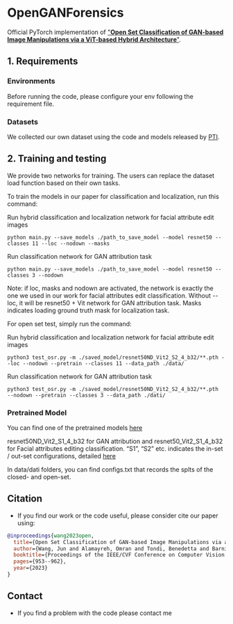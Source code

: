 # OpenGANForensics
Official PyTorch implementation of
["**Open Set Classification of GAN-based Image Manipulations via a ViT-based Hybrid Architecture**"](https://openaccess.thecvf.com/content/CVPR2023W/WMF/papers/Wang_Open_Set_Classification_of_GAN-Based_Image_Manipulations_via_a_ViT-Based_CVPRW_2023_paper.pdf). 


## 1. Requirements
### Environments
Before running the code, please configure your env following the requirement file.

### Datasets
We collected our own dataset using the code and models released by [PTI](https://github.com/danielroich/PTI).

## 2. Training and testing

We provide two networks for training. The users can replace the dataset load function based on their own tasks.

To train the models in our paper for classification and localization, run this command:

Run hybrid classification and localization network for facial attribute edit images
```
python main.py --save_models ./path_to_save_model --model resnet50 --classes 11 --loc --nodown --masks
```
Run classification network for GAN attribution task
```
python main.py --save_models ./path_to_save_model --model resnet50 --classes 3 --nodown
```
Note: if loc, masks and nodown are activated, the network is exactly the one we used in our work for facial attributes edit classification. Without --loc, it will be resnet50 + Vit network for GAN attribution task. Masks indicates loading ground truth mask for localization task.

For open set test, simply run the command:

Run hybrid classification and localization network for facial attribute edit images
```Open set test for facial attribute edit classification
python3 test_osr.py -m ./saved_model/resnet50ND_Vit2_S2_4_b32/**.pth --loc --nodown --pretrain --classes 11 --data_path ./data/
```
Run classification network for GAN attribution task
```Open set test for GAN attribution
python3 test_osr.py -m ./saved_model/resnet50ND_Vit2_S2_4_b32/**.pth  --nodown --pretrain --classes 3 --data_path ./dati/
```
### Pretrained Model

You can find one of the pretrained models [here](https://drive.google.com/drive/folders/1tO_0PQvlSm_bbpe1zhyOnIF6kPZg2MX9?usp=drive_link)

resnet50ND_Vit2_S1_4_b32 for GAN attribution and resnet50_Vit2_S1_4_b32 for Facial attributes editing classification. “S1”, “S2” etc. indicates the in-set / out-set configurations, detailed [here](https://github.com/wangjun9276/OpenGANForensics/blob/main/dati/configs.txt)

In data/dati folders, you can find configs.txt that records the splts of the closed- and open-set.
## Citation
- If you find our work or the code useful, please consider cite our paper using:
```bibtex
@inproceedings{wang2023open,
  title={Open Set Classification of GAN-based Image Manipulations via a ViT-based Hybrid Architecture},
  author={Wang, Jun and Alamayreh, Omran and Tondi, Benedetta and Barni, Mauro},
  booktitle={Proceedings of the IEEE/CVF Conference on Computer Vision and Pattern Recognition},
  pages={953--962},
  year={2023}
}
```

## Contact
- If you find a problem with the code please contact me
